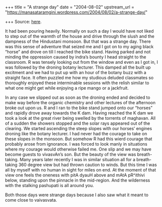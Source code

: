 +++
title = "A strange day"
date = "2004-08-02"
upstream_url = "https://manasataramgini.wordpress.com/2004/08/02/a-strange-day/"

+++
Source: [here](https://manasataramgini.wordpress.com/2004/08/02/a-strange-day/).

It had been pouring heavily. Normally on such a day I would have not liked to step out of the warmth of the house and drive through the slush and the dampness of the Hindustani monsoon. But that was a strange day. There was this sense of adventure that seized me and I got on to my aging black “horse” and drove on till I reached the bike stand. Having parked and not minding the oppression caused by indra’s bounty I head straight to the classroom. R was tensely looking out from the window and even as I got in, I was followed by the droning botany lecturer. This damped all the built up excitment and we had to put up with an hour of the botany buzz with a straight face. It often puzzled me how my studious deluded classmates so thoroughly enjoyed these interminable sessions with the relish similar to what one might get while enjoying a ripe mango or a jackfruit.

In any case we slipped out as soon as the droning ended and decided to make way before the organic chemistry and other lectures of the afternoon broke out upon us. R and I ran to the bike stand jumped onto our “horses” and rapidly drove away towards the K dam. Having reached the K dam we took a look at the great river being swelled by the torrents of maghavan. All of a sudden the showers stopped and the solar rays appeared out of the clearing. We started ascending the steep slopes with our horses’ engines droning like the botany lecturer. I had never had the courage to take on these slopes in the monsoon. But somehow R had this wierd courage that probably arose from ignorance. I was forced to look manly in situations where my courage would otherwise failed me. One slip and we may have become guests to vivasvAn’s son. But the beauty of the view was breath-taking. Many years later recently I was in similar situation all for a breath-taking 360 degree view but had thrown caution to winds. But this time I was all by myself with no human in sight for miles on end. At the moment of that view one feels the oneness with pitA dyauH above and mAtA pR^ithivi below, standing upon the pinnacle in the mid-region. And the wilderness with the stalking pashupati is all around you.

Both those days were strange days because I also saw what it meant to come close to vaivasvata.

